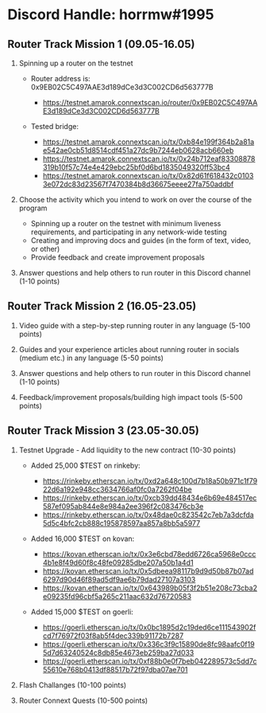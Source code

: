 # Discord Handle: horrmw#1995
## Router Track Mission 1 (09.05-16.05)

1) Spinning up a router on the testnet

    - Router address is: 0x9EB02C5C497AAE3d189dCe3d3C002CD6d563777B
         - https://testnet.amarok.connextscan.io/router/0x9EB02C5C497AAE3d189dCe3d3C002CD6d563777B
  
    - Tested bridge:
        - https://testnet.amarok.connextscan.io/tx/0xb84e199f364b2a81ae542ae0cb51d8514cdf451a27dc9b7244eb0628acb660eb
        - https://testnet.amarok.connextscan.io/tx/0x24b712eaf83308878319b10f57c74e4e429ebc25bf0d6bd1835049320ff53bc4
        - https://testnet.amarok.connextscan.io/tx/0x82d61f618432c01033e072dc83d23567f7470384b8d36675eeee27fa750addbf
      

2) Choose the activity which you intend to work on over the course of the program
    
   - Spinning up a router on the testnet with minimum liveness requirements, and participating in any network-wide testing
   - Creating and improving docs and guides (in the form of text, video, or other)
   - Provide feedback and create improvement proposals


3) Answer questions and help others to run router in this Discord channel (1-10 points)


## Router Track Mission 2 (16.05-23.05)

1) Video guide with a step-by-step running router in any language (5-100 points)

2) Guides and your experience articles about running router in socials (medium etc.) in any language (5-50 points)

3) Answer questions and help others to run router in this Discord channel (1-10 points)

4) Feedback/improvement proposals/building high impact tools (5-500 points)


## Router Track Mission 3 (23.05-30.05)

1) Testnet Upgrade - Add liquidity to the new contract (10-30 points)

   - Added 25,000 $TEST on rinkeby:
       - https://rinkeby.etherscan.io/tx/0xd2a648c100d7b18a50b971c1f7922d6a192e948cc3634766af0fc0a7262f04be
       - https://rinkeby.etherscan.io/tx/0xcb39dd48434e6b69e484517ec587ef095ab844e8e984a2ee396f2c083476cb3e
       - https://rinkeby.etherscan.io/tx/0x48dae0c823542c7eb7a3dcfda5d5c4bfc2cb888c195878597aa857a8bb5a5977

   - Added 16,000 $TEST on kovan:
      - https://kovan.etherscan.io/tx/0x3e6cbd78edd6726ca5968e0ccc4b1e8f49d60f8c48fe09285dbe207a50b1a4d1
      - https://kovan.etherscan.io/tx/0x5dbeea98117b9d9d50b87b07ad6297d90d46f89ad5df9ae6b79dad27107a3103
      - https://kovan.etherscan.io/tx/0x643989b05f3f2b51e208c73cba2e09235fd96cbf5a265c211aac632d76720583

   - Added 15,000 $TEST on goerli:
      - https://goerli.etherscan.io/tx/0x0bc1895d2c19ded6ce111543902fcd7f76972f03f8ab5f4dec339b91172b7287
      - https://goerli.etherscan.io/tx/0x336c3f9c15890de8fc98aafc0f195d7d63240524c8db85e4673eb259ba27d033
      - https://goerli.etherscan.io/tx/0xf88b0e0f7beb042289573c5dd7c55610e768b0413df88517b72f97dba07ae701



2) Flash Challanges (10-100 points)

3) Router Connext Quests (10-500 points)
